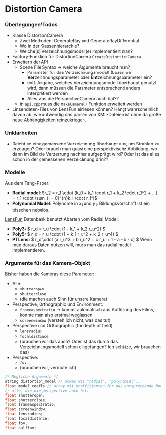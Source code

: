 # Distortion Camera

### Überlegungen/Todos

- Klasse DistortionCamera
	- Zwei Methoden: GenerateRay und GenerateRayDifferential
	- Wo in der Klassenhierarchie?
	- Welche(s) Verzeichnungsmodell(e) implementiert man?
- Factory-Funktion für DistortionCamera `CreateDistortionCamera`
- Erweitern der API
	- Scene File Syntax -> welche Argumente braucht man?
		- Parameter für das Verzeichnungsmodell (Lesen wir **Ver**zeichnungsparameter oder **Ent**zeichnungsparameter ein?
		- evtl. Angabe, welches Verzeichnungsmodell überhaupt genutzt wird, dann müssen die Parameter entsprechend anders interpretiert werden
		- Alles was die PerspectiveCamera auch hat??
	- in `api.cpp` muss die `MakeCamera()` Funktion erweitert werden
- Linsendaten-Files von LensFun einlesen können? Hängt wahrscheinlich davon ab, wie aufwendig das parsen von XML-Dateien ist ohne da große neue Abhängigkeiten reinzukriegen.
	
### Unklarheiten

- Reicht so eine gemessene Verzeichnung überhaupt aus, um Strahlen zu erzeugen? Oder brauch man quasi eine perspektivische Abbildung, wo dann im Bild die Verzerrung nachher aufgeprägt wird? Oder ist das alles schon in der gemessenen Verzeichnung drin??
	
### Modelle

Aus dem Tang-Paper:
 - **Radial model**: $r_2 = r_1 \cdot (k_0 + k_1 \cdot r_1 + k_2 \cdot r_1^2 + ...) = r_1 \cdot \sum_{i = 0}^{n}k_i \cdot r_1^i$
 - **Polynomial Model**: Polynome in $x_1$ und $y_1$. Bildungsvorschrift ist ein bisschen nebulös.

[LensFun](http://lensfun.sourceforge.net/manual/v0.3.2/group__Lens.html#gaa505e04666a189274ba66316697e308e) Datenbank benutzt Abarten vom Radial Model:
 - **Poly3:** $ r_d = r_u \cdot (1 - k_1 + k_2 r_u^2) $
 - **Poly5:** $ r_d = r_u \cdot (1 + k_1 r_u^2 + k_2 r_u^4) $
 - **PTLens:** $ r_d \cdot (a r_u^3 + b r_u^2 + c r_u + 1 - a - b - c) $
Wenn man daraus Daten nutzen will, muss man das radial model implementieren.

### Argumente für das Kamera-Objekt
Bisher haben die Kameras diese Parameter:

- Alle:
	- `shutteropen`
	- `shutterclose`
	- (die machen auch Sinn für unsere Kamera)
- Perspective, Orthographic und Environment:
	- `frameaspectratio` -> kommt automatisch aus Auflösung des Films, könnte man also erstmal weglassen
	- `screenwindow` (versteh ich nicht, was das tut)
- Perspective und Orthographic (für depth of field)
	- `lensradius`
	- `focaldistance`
	- (brauchen wir das auch? Oder ist das durch das Verzeichnungsmodell schon eingefangen? Ich schätze, wir brauchen das)
- Perspective:
	- `fov`
	- (brauchen wir, vermute ich)
	
```c++
/* Mögliche Argumente */
string distortion_model // sowas wie "radial", "polynomial"...
float model_coeffs // array mit koeffizienten für das entsprechende Modell
// alle, die die perspective auch hat:
float shutteropen;
float shutterclose;
float frameaspectratio;
float screenwindow;
float lensradius;
float focaldistance;
float fov;
float halffov;

```